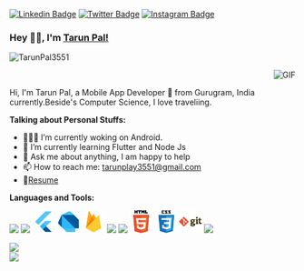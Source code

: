 [![Linkedin Badge](https://img.shields.io/badge/-TarunPal-blue?style=flat-square&logo=Linkedin&logoColor=white&link=https://www.linkedin.com/in/tarun-pal-079828140/)](https://www.linkedin.com/in/tarun-pal-079828140/) [![Twitter Badge](https://img.shields.io/badge/-@Tarun_pal_-1ca0f1?style=flat-square&labelColor=1ca0f1&logo=twitter&logoColor=white&link=https://twitter.com/Tarun_pal_
)](https://twitter.com/Tarun_pal_) [![Instagram Badge](https://img.shields.io/badge/-@apps_for_you_____-D7008A?style=flat-square&labelColor=D7008A&logo=Instagram&logoColor=white&link=https://www.instagram.com/apps_for_you_____/)](https://www.instagram.com/apps_for_you_____/) 
 

### Hey 👋🏽, I'm [Tarun Pal!]()  
<p align="left"> <img src="https://komarev.com/ghpvc/?username=TarunPal3551" alt="TarunPal3551" /> </p> 
<img align="right" alt="GIF" height="160px" src="https://media.giphy.com/media/du3J3cXyzhj75IOgvA/giphy.gif" />


<br/>

Hi, I'm Tarun Pal, a Mobile App Developer 🚀 from Gurugram, India currently.Beside's Computer Science, I love traveliing. 
  
**Talking about Personal Stuffs:**

- 👨🏽‍💻 I’m currently woking on Android.
- 🌱 I’m currently learning Flutter and Node Js
- 💬 Ask me about anything, I am happy to help
- 📫 How to reach me: tarunplay3551@gmail.com
- 📝[Resume](https://drive.google.com/file/d/1Ij5WBjsgLgWmjR45MEIFPXBmBz-jD5Xd/view)

**Languages and Tools:**   

<code><img height="40" src="https://www.flaticon.com/svg/vstatic/svg/888/888839.svg?token=exp=1610454449~hmac=820beef5ea0fbb2e88df8299d6d0c014"></code>
<code><img height="40" src="https://www.flaticon.com/svg/vstatic/svg/226/226777.svg?token=exp=1610454606~hmac=0cf0335ec78bba10125ff350a17beba1"></code>
<code><img height="40" src="https://raw.githubusercontent.com/github/explore/80688e429a7d4ef2fca1e82350fe8e3517d3494d/topics/flutter/flutter.png"></code>
<code><img height="40" src="https://raw.githubusercontent.com/github/explore/80688e429a7d4ef2fca1e82350fe8e3517d3494d/topics/dart/dart.png"></code>
<code><img height="40" src="https://raw.githubusercontent.com/github/explore/80688e429a7d4ef2fca1e82350fe8e3517d3494d/topics/firebase/firebase.png"></code>
<code><img height="40" src="https://upload.wikimedia.org/wikipedia/commons/thumb/d/d9/Node.js_logo.svg/1920px-Node.js_logo.svg.png"></code>
<code><img height="40" src="https://cms-assets.tutsplus.com/uploads/users/1116/posts/24835/preview_image/mongodb-logo.png"></code>
<code><img height="40" src="https://raw.githubusercontent.com/github/explore/5c058a388828bb5fde0bcafd4bc867b5bb3f26f3/topics/html/html.png"></code>
<code><img height="40" src="https://raw.githubusercontent.com/github/explore/5c058a388828bb5fde0bcafd4bc867b5bb3f26f3/topics/css/css.png"></code>
<code><img height="40" src="https://raw.githubusercontent.com/github/explore/80688e429a7d4ef2fca1e82350fe8e3517d3494d/topics/git/git.png"></code>
<code><img height="40" src="https://th.bing.com/th/id/OIP.JEKb3vltxtalPhYda59hNAHaHO?pid=Api&rs=1"></code>





<a href="https://github.com/TarunPal3551/">
  <img align="left" src="https://github-readme-stats.vercel.app/api?username=TarunPal3551&show_icons=true&theme=radical&count_private=true" />
</a>
<br>

<a href="https://github.com/TarunPal3551/">
  <img align="left" src="https://github-readme-stats.vercel.app/api/top-langs/?username=TarunPal3551&layout=compact&theme=radical" />
</a>
